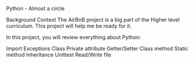 Python - Almost a circle

Background Context
The AirBnB project is a big part of the Higher level curriculum. This project will help me be ready for it.

In this project, you will review everything about Python:

Import
Exceptions
Class
Private attribute
Getter/Setter
Class method
Static method
Inheritance
Unittest
Read/Write file
